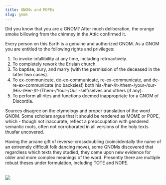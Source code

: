 ```yaml
---
title: GNOMs and MOPEs
slug: gnom
---
```


Did you know that you are a GNOM? After much deliberation, the orange smoke billowing from the chimney in the Attic confirmed it.

Every person on this Earth is a genuine and authorized GNOM. As a GNOM you are entitled to the following rights and privileges:

1. To invoke infallibility at any time, including retroactively.
2. To completely rework the Erisian church.
3. To baptise, bury, and marry (with the permission of the deceased in the latter two cases).
4. To ex-communicate, de-ex-communicate, re-ex-communicate, and de-re-ex-communicate (no backsies!) both his-/her-/it-/them-/your-/our- /His-/Her-/It-/Them-/Your-/Our -self/selves and others (if any).
5. To perform all rites and functions deemed inappropriate for a GNOM of Discordia.


Sources disagree on the etymology and proper translation of the word GNOM. Some scholars argue that it should be rendered as MOME or POPE, which - though not inaccurate, reflect a preoccupation with gendered semantic roots, often not corroborated in all versions of the holy texts thusfar uncovered.

Having the arcane gift of reverse-crossdoubling (coincidentally the name of an extremely difficult folk dancing move), some GNOMs discovered that regardless which texts they studied, they came upon new evidence for older and more complex meanings of the word. Presently there are multiple robust theses under formulation, including TOTE and NOPE. 

<br>

<img src="/image/gnom.png">